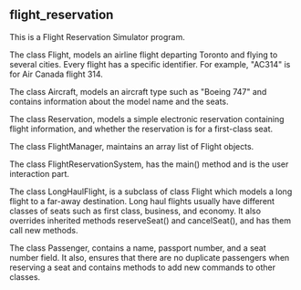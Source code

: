 ## flight_reservation
This is a Flight Reservation Simulator program.

The class Flight, models an airline flight departing Toronto and flying to several cities. Every flight has a specific identifier. For example, "AC314" is for Air Canada flight 314.

The class Aircraft, models an aircraft type such as "Boeing 747" and contains information about the model name and the seats.

The class Reservation, models a simple electronic reservation containing flight information, and whether the reservation is for a first-class seat.

The class FlightManager, maintains an array list of Flight objects.

The class FlightReservationSystem, has the main() method and is the user interaction part.

The class LongHaulFlight, is a subclass of class Flight which models a long flight to a far-away destination. Long haul flights usually have different classes of seats such as first class, business, and economy. It also overrides inherited methods reserveSeat() and cancelSeat(), and has them call new methods.

The class Passenger, contains a name, passport number, and a seat number field. It also, ensures that there are no duplicate passengers when reserving a seat and contains methods to add new commands to other classes.
